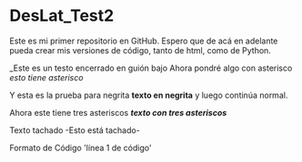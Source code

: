 
# DesLat_Test2
Este es mi primer repositorio en GitHub.
Espero que de acá en adelante pueda crear mis versiones de código, tanto de html, como de Python.

_Este es un testo encerrado en guión bajo
Ahora pondré algo con asterisco *esto tiene asterisco*

Y esta es la prueba para negrita **texto en negrita** y luego continúa normal.

Ahora este tiene tres asteriscos ***texto con tres asteriscos***

Texto tachado -Esto está tachado-

Formato de Código 'línea 1 de código'

